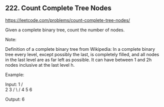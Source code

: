 ## 222. Count Complete Tree Nodes

https://leetcode.com/problems/count-complete-tree-nodes/

Given a complete binary tree, count the number of nodes.

Note:

Definition of a complete binary tree from Wikipedia:
In a complete binary tree every level, except possibly the last, is completely filled, and all nodes in the last level are as far left as possible. It can have between 1 and 2h nodes inclusive at the last level h.

Example:

Input:
1
/ \
 2 3
/ \ /
4 5 6

Output: 6
